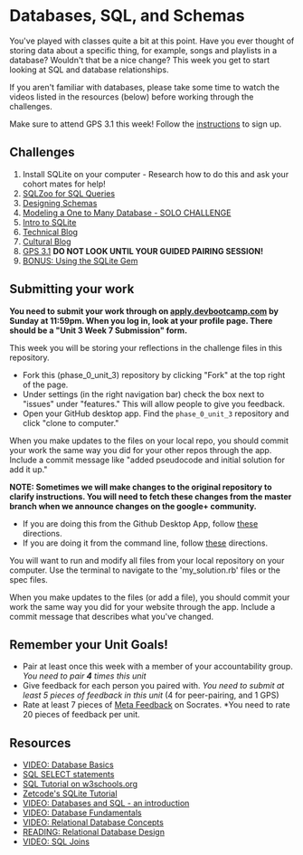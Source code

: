 # Databases, SQL, and Schemas

You've played with classes quite a bit at this point. Have you ever thought of storing data about a specific thing, for example, songs and playlists in a database? Wouldn't that be a nice change? This week you get to start looking at SQL and database relationships. 

If you aren't familiar with databases, please take some time to watch the videos listed in the resources (below) before working through the challenges. 

Make sure to attend GPS 3.1 this week! Follow the [instructions](https://github.com/Devbootcamp/phase_0_handbook/blob/master/intro-gps-signup.md) to sign up. 

## Challenges
1. Install SQLite on your computer - Research how to do this and ask your cohort mates for help!
2. [SQLZoo for SQL Queries](1_SQLzoo)
3. [Designing Schemas](2_designing_schemas) 
4. [Modeling a One to Many Database - SOLO CHALLENGE](3_model_one_to_many_solo_challenge)
5. [Intro to SQLite](4_intro_to_SQLite)
6. [Technical Blog](5_technical_blog.md)
7. [Cultural Blog](6_cultural_blog.md)
8. [GPS 3.1](7_gps3.1) **DO NOT LOOK UNTIL YOUR GUIDED PAIRING SESSION!**
9. [BONUS: Using the SQLite Gem](8_SQLite_gem) 


## Submitting your work
**You need to submit your work through on [apply.devbootcamp.com](http://apply.devbootcamp.com) by Sunday at 11:59pm. When you log in, look at your profile page. There should be a "Unit 3 Week 7 Submission" form.**

This week you will be storing your reflections in the challenge files in this repository. 
- Fork this (phase_0_unit_3) repository by clicking "Fork" at the top right of the page. 
- Under settings (in the right navigation bar) check the box next to "issues" under "features." This will allow people
  to give you feedback.
- Open your GitHub desktop app. Find the `phase_0_unit_3` repository and click "clone to computer." 

When you make updates to the files on your local repo, you should commit your work the same way you did for your other repos through the app. Include a commit message like "added pseudocode and initial solution for add it up."

**NOTE: Sometimes we will make changes to the original repository to clarify instructions. You will need to fetch these changes from the master branch when we announce changes on the google+ community.**
- If you are doing this from the Github Desktop App, follow [these](http://stackoverflow.com/questions/11394349/upstream-pulls-with-the-github-desktop-client
)
directions. 
- If you are doing it from the command line, follow [these](https://help.github.com/articles/syncing-a-fork) directions.

You will want to run and modify all files from your local repository on your computer. Use the terminal to navigate to the 'my_solution.rb' files or the spec files. 

When you make updates to the files (or add a file), you should commit your work the same way you did for your website through the app. Include a commit message that describes what you've changed.


## Remember your Unit Goals!
- Pair at least once this week with a member of your accountability group.  *You need to pair **4** times this unit*
- Give feedback for each person you paired with. *You need to submit at least 5 pieces of feedback in this unit* (4 for peer-pairing, and 1 GPS)
- Rate at least 7 pieces of [Meta Feedback](https://socrates.devbootcamp.com/feedback) on Socrates. *You need to rate 20 pieces of feedback per unit.

## Resources
- [VIDEO: Database Basics](https://www.youtube.com/watch?v=oxuy4AP860g)
- [SQL SELECT statements](https://www.youtube.com/watch?v=DDIAnk6CRsU)
- [SQL Tutorial on w3schools.org](http://www.w3schools.com/sql/default.asp)   
- [Zetcode's SQLite Tutorial](http://zetcode.com/db/sqlite/)
- [VIDEO: Databases and SQL - an introduction](http://www.youtube.com/watch?v=SVV7HjKmFY4)
- [VIDEO: Database Fundamentals](http://www.youtube.com/watch?v=xNJZYX6tpWU)
- [VIDEO: Relational Database Concepts](https://www.youtube.com/watch?v=NvrpuBAMddw)
- [READING: Relational Database Design](http://www.ntu.edu.sg/home/ehchua/programming/sql/Relational_Database_Design.html)
- [VIDEO: SQL Joins](https://www.youtube.com/watch?v=sAhPEzRrZCA)
